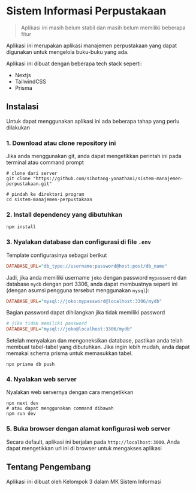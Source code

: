 # Sistem Informasi Perpustakaan
> Aplikasi ini masih belum stabil dan masih belum memiliki beberapa fitur

Aplikasi ini merupakan aplikasi manajemen perpustakaan yang dapat digunakan untuk mengelola buku-buku yang ada.

Aplikasi ini dibuat dengan beberapa tech stack seperti:
- Nextjs
- TailwindCSS
- Prisma

## Instalasi
Untuk dapat menggunakan aplikasi ini ada beberapa tahap yang perlu dilakukan

### 1. Download atau clone repository ini  
Jika anda menggunakan git, anda dapat mengetikkan perintah ini pada terminal atau command prompt
```shell
# clone dari server
git clone "https://github.com/sihotang-yonathan1/sistem-manajemen-perpustakaan.git"

# pindah ke direktori program
cd sistem-manajemen-perpustakaan
```
### 2. Install dependency yang dibutuhkan
```shell
npm install
```
### 3. Nyalakan database dan configurasi di file `.env`  
Template configurasinya sebagai berikut
```ini
DATABASE_URL="db_type://username:password@host:post/db_name"
``` 
Jadi, jika anda memiliki username `joko` dengan password `mypassword` dan database `mydb` dengan port 3306, anda dapat membuatnya seperti ini (dengan asumsi pengguna tersebut menggunakan `mysql`):
```ini
DATABASE_URL="mysql://joko:mypassword@localhost:3306/mydb"
``` 
Bagian password dapat dihilangkan jika tidak memiliki password
```ini
# jika tidak memiliki password
DATABASE_URL="mysql://joko@localhost:3306/mydb"
```

Setelah menyalakan dan mengoneksikan database, pastikan anda telah membuat tabel-tabel yang dibutuhkan. Jika ingin lebih mudah, anda dapat memakai schema prisma untuk memasukkan tabel.

```
npx prisma db push
```

### 4. Nyalakan web server
Nyalakan web servernya dengan cara mengetikkan
```shell
npx next dev
# atau dapat menggunakan command dibawah
npm run dev
```

### 5. Buka browser dengan alamat konfigurasi web server
Secara default, aplikasi ini berjalan pada `http://localhost:3000`. Anda dapat mengetikkan url ini di browser untuk mengakses aplikasi

## Tentang Pengembang
Aplikasi ini dibuat oleh Kelompok 3 dalam MK Sistem Informasi
